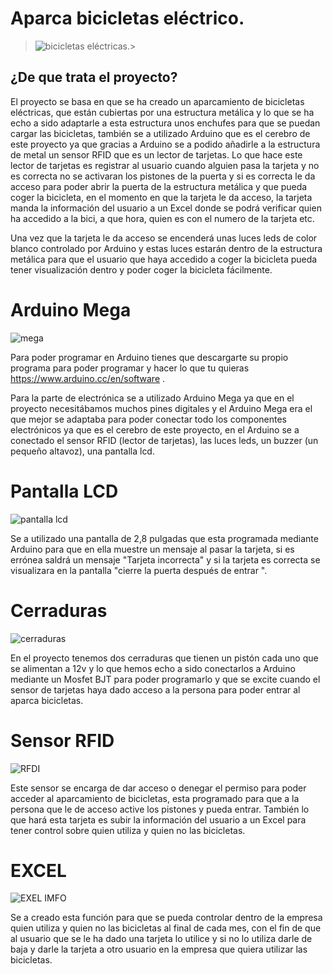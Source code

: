 # Aparca bicicletas eléctrico.
> ![bicicletas eléctricas. ](https://i.ibb.co/vd05wTK/latigo.png)> 
## ¿De que trata el proyecto?
El proyecto se basa en que se ha creado un aparcamiento de bicicletas eléctricas, que están cubiertas por una estructura metálica y lo que se ha  echo a sido adaptarle a esta estructura unos enchufes para que se puedan cargar las bicicletas, también se a utilizado Arduino que es el cerebro de este proyecto ya que gracias a Arduino se a podido añadirle a la estructura de metal un sensor RFID que es un lector de tarjetas. Lo que hace este lector de tarjetas es registrar al usuario cuando alguien pasa la tarjeta y no es correcta no se activaran los pistones de la puerta y si es correcta le da acceso para poder abrir la puerta de la estructura metálica y que pueda coger la bicicleta, en el momento en que la tarjeta le da acceso, la tarjeta manda la información del usuario a un Excel donde se podrá verificar quien ha accedido a la bici, a que hora, quien es con el numero de la tarjeta etc.

Una vez que la tarjeta le da acceso se encenderá unas luces leds de color blanco controlado por Arduino y estas luces estarán dentro de la estructura metálica para que el usuario que haya accedido a coger la bicicleta pueda tener visualización dentro y poder coger la bicicleta fácilmente.

# Arduino Mega
![mega](https://i.ibb.co/P6rdfmR/arduino-mega-2560.jpg)

Para poder programar en Arduino tienes que descargarte su propio programa para poder programar y hacer lo que tu quieras    https://www.arduino.cc/en/software .


 Para la parte de electrónica se a utilizado Arduino Mega ya que en el proyecto necesitábamos muchos pines digitales y el Arduino Mega era el que mejor se adaptaba para poder conectar todo los componentes electrónicos ya que es el cerebro de este proyecto, en el Arduino se a conectado el sensor RFID (lector de tarjetas), las luces leds, un buzzer (un pequeño altavoz), una pantalla lcd.
# Pantalla LCD
![pantalla lcd](https://i.ibb.co/7V59yFr/mm.png)


Se a utilizado una pantalla de 2,8 pulgadas que esta programada mediante Arduino para que en ella muestre un mensaje al pasar la tarjeta, si es errónea saldrá un mensaje "Tarjeta incorrecta" y si la tarjeta es correcta se visualizara en la pantalla "cierre la puerta después de entrar ".
# Cerraduras

![cerraduras](https://i.ibb.co/Cz8R4JH/mm.png)

En el proyecto tenemos dos cerraduras que tienen un pistón cada uno que se alimentan a 12v y lo que hemos echo a sido conectarlos a Arduino mediante un Mosfet BJT para poder programarlo y que se excite cuando el sensor de tarjetas haya dado acceso a la persona para poder entrar al aparca bicicletas.

# Sensor RFID


![RFDI](https://i.ibb.co/JBGqwcv/kkkkk.jpg)

Este sensor se encarga de dar acceso o denegar el permiso para poder acceder al aparcamiento de bicicletas, esta programado para que a la persona que le de acceso active los pistones y pueda entrar.
También lo que hará esta tarjeta es subir la información del usuario a un Excel para tener control sobre quien utiliza y quien no las bicicletas.

# EXCEL

![EXEL IMFO](https://i.ibb.co/X29HnxB/pl.png)

Se a creado esta función para que se pueda controlar dentro de la empresa quien utiliza y quien no las bicicletas al final de cada mes, con el fin de que al usuario que se le ha dado una tarjeta lo utilice y si no lo utiliza darle de baja y darle la tarjeta a otro usuario en la empresa que quiera utilizar las bicicletas.



